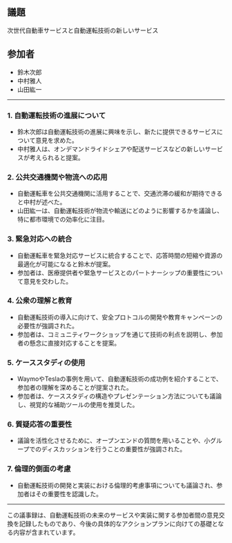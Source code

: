 ## 議題  
次世代自動車サービスと自動運転技術の新しいサービス  
  
## 参加者  
- 鈴木次郎  
- 中村雅人  
- 山田紘一  
  
---  
  
### 1. 自動運転技術の進展について  
- 鈴木次郎は自動運転技術の進展に興味を示し、新たに提供できるサービスについて意見を求めた。  
- 中村雅人は、オンデマンドライドシェアや配送サービスなどの新しいサービスが考えられると提案。  
  
### 2. 公共交通機関や物流への応用  
- 自動運転車を公共交通機関に活用することで、交通渋滞の緩和が期待できると中村が述べた。  
- 山田紘一は、自動運転技術が物流や輸送にどのように影響するかを議論し、特に都市環境での効率化に注目。  
  
### 3. 緊急対応への統合  
- 自動運転車を緊急対応サービスに統合することで、応答時間の短縮や資源の最適化が可能になると鈴木が提案。  
- 参加者は、医療提供者や緊急サービスとのパートナーシップの重要性について意見を交わした。  
  
### 4. 公衆の理解と教育  
- 自動運転技術の導入に向けて、安全プロトコルの開発や教育キャンペーンの必要性が強調された。  
- 参加者は、コミュニティワークショップを通じて技術の利点を説明し、参加者の懸念に直接対応することを提案。  
  
### 5. ケーススタディの使用  
- WaymoやTeslaの事例を用いて、自動運転技術の成功例を紹介することで、参加者の理解を深めることが提案された。  
- 参加者は、ケーススタディの構造やプレゼンテーション方法についても議論し、視覚的な補助ツールの使用を推奨した。  
  
### 6. 質疑応答の重要性  
- 議論を活性化させるために、オープンエンドの質問を用いることや、小グループでのディスカッションを行うことの重要性が強調された。  
  
### 7. 倫理的側面の考慮  
- 自動運転技術の開発と実装における倫理的考慮事項についても議論され、参加者はその重要性を認識した。  
  
---  
  
この議事録は、自動運転技術の未来のサービスや実装に関する参加者間の意見交換を記録したものであり、今後の具体的なアクションプランに向けての基礎となる内容が含まれています。 